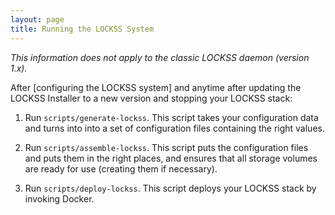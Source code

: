 ```yaml
---
layout: page
title: Running the LOCKSS System
---
```


*This information does not apply to the classic LOCKSS daemon (version 1.x).*

After [configuring the LOCKSS system] and anytime after updating the LOCKSS Installer to a new version and stopping your LOCKSS stack:

1.  Run `scripts/generate-lockss`. This script takes your configuration data and turns into into a set of configuration files containing the right values.

1.  Run `scripts/assemble-lockss`. This script puts the configuration files and puts them in the right places, and ensures that all storage volumes are ready for use (creating them if necessary).

1.  Run `scripts/deploy-lockss`. This script deploys your LOCKSS stack by invoking Docker.
